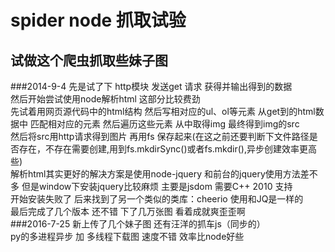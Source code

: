 spider node 抓取试验
========
试做这个爬虫抓取些妹子图
------------
###2014-9-4
先是试了下 http模块 发送get 请求 获得并输出得到的数据<br/>
然后开始尝试使用node解析html 这部分比较费劲 <br>
先试着用网页源代码中的html结构 然后写相对应的ul、ol等元素 从get到的html数据中 匹配相对应的元素 然后遍历这些元素 从中取得img 最终得到img的src<br>
然后将src用http请求得到图片 再用fs 保存起来(在这之前还要判断下文件路径是否存在，不存在需要创建,用到fs.mkdirSync()或者fs.mkdir(),异步创建效率更高些)<br/>
解析html其实更好的解决方案是使用node-jquery 和前台的jquery使用方法差不多 但是window下安装jquery比较麻烦 主要是jsdom 需要C++ 2010 支持 <br/>
开始安装失败了 后来找到了另一个类似的类库：cheerio 使用和JQ是一样的<br/>
最后完成了几个版本 还不错 下了几万张图 看着成就爽歪歪啊<br/>
###2016-7-25
新上传了几个妹子图 还有汪洋的抓车js（同步的）<br>
py的多进程异步 加 多线程下载图 速度不错 效率比node好些<br>
